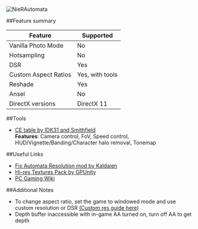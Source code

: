 ![NieRAutomata](Images\nier-automata-header.png "Shot by Midhras")

##Feature summary

Feature | Supported
--|--
Vanilla Photo Mode | No
Hotsampling | No
DSR | Yes
Custom Aspect Ratios | Yes, with tools 
Reshade | Yes
Ansel | No
DirectX versions | DirectX 11
 
##Tools

* [CE table by IDK31 and Smithfield](..\CheatTables\nier_automata_121.ct)  
**Features**: Camera control, FoV, Speed control, HUD/Vignette/Banding/Character halo removal, Tonemap

##Useful Links

* [Fix Automata Resolution mod by Kaldaien](https://steamcommunity.com/sharedfiles/filedetails/?id=682947327)
* [Hi-res Textures Pack by GPUnity](https://www.nexusmods.com/nierautomata/mods/5)
* [PC Gaming Wiki](https://pcgamingwiki.com/wiki/Nier:_Automata)

##Additional Notes
* To change aspect ratio, set the game to windowed mode and use custom resolution or DSR [(Custom res guide here)](GeneralGuides\custom_dsr_resolutions.md)
* Depth buffer inaccessible with in-game AA turned on, turn off AA to get depth
